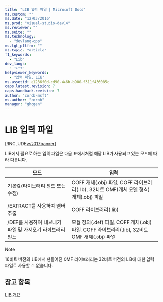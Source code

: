 ```yaml
---
title: "LIB 입력 파일 | Microsoft Docs"
ms.custom: ""
ms.date: "12/03/2016"
ms.prod: "visual-studio-dev14"
ms.reviewer: ""
ms.suite: ""
ms.technology: 
  - "devlang-cpp"
ms.tgt_pltfrm: ""
ms.topic: "article"
f1_keywords: 
  - "Lib"
dev_langs: 
  - "C++"
helpviewer_keywords: 
  - "입력 파일, LIB"
ms.assetid: e1236f0d-cd90-446b-b900-f311f456085c
caps.latest.revision: 7
caps.handback.revision: 7
author: "corob-msft"
ms.author: "corob"
manager: "ghogen"
---
```

# LIB 입력 파일
[!INCLUDE[vs2017banner](../../assembler/inline/includes/vs2017banner.md)]

LIB에서 필요로 하는 입력 파일은 다음 표에서처럼 해당 LIB가 사용되고 있는 모드에 따라 다릅니다.  
  
|모드|입력|  
|--------|--------|  
|기본값\(라이브러리 빌드 또는 수정\)|COFF 개체\(.obj\) 파일, COFF 라이브러리\(.lib\), 32비트 OMF\(개체 모델 형식\) 개체\(.obj\) 파일|  
|\/EXTRACT를 사용하여 멤버 추출|COFF 라이브러리\(.lib\)|  
|\/DEF를 사용하여 내보내기 파일 및 가져오기 라이브러리 빌드|모듈 정의\(.def\) 파일, COFF 개체\(.obj\) 파일, COFF 라이브러리\(.lib\), 32비트 OMF 개체\(.obj\) 파일|  
  
> [!NOTE]
>  16비트 버전의 LIB에서 만들어진 OMF 라이브러리는 32비트 버전의 LIB에 대한 입력 파일로 사용할 수 없습니다.  
  
## 참고 항목  
 [LIB 개요](../../build/reference/overview-of-lib.md)